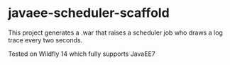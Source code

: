 # javaee-scheduler-scaffold
This project generates a .war that raises a scheduler job who draws a log trace every two seconds.

Tested on Wildfly 14 which fully supports JavaEE7
